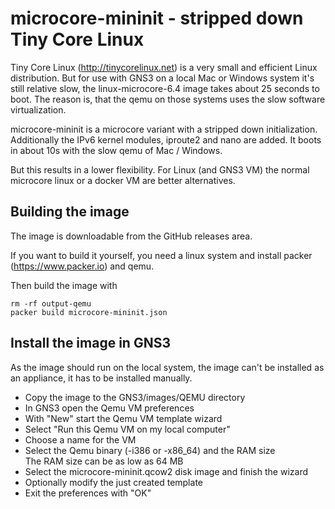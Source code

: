 # microcore-mininit - stripped down Tiny Core Linux

Tiny Core Linux (http://tinycorelinux.net) is a very small and efficient
Linux distribution. But for use with GNS3 on a local Mac or Windows system
it's still relative slow, the linux-microcore-6.4 image takes about
25 seconds to boot. The reason is, that the qemu on those systems uses
the slow software virtualization.

microcore-mininit is a microcore variant with a stripped down initialization.
Additionally the IPv6 kernel modules, iproute2 and nano are added.
It boots in about 10s with the slow qemu of Mac / Windows.

But this results in a lower flexibility. For Linux (and GNS3 VM)
the normal microcore linux or a docker VM are better alternatives.


## Building the image

The image is downloadable from the GitHub releases area.

If you want to build it yourself, you need a linux system and install
packer (https://www.packer.io) and qemu.

Then build the image with
```
rm -rf output-qemu
packer build microcore-mininit.json
```


## Install the image in GNS3

As the image should run on the local system, the image can't be installed
as an appliance, it has to be installed manually.

* Copy the image to the GNS3/images/QEMU directory
* In GNS3 open the Qemu VM preferences
* With "New" start the Qemu VM template wizard
* Select "Run this Qemu VM on my local computer"
* Choose a name for the VM
* Select the Qemu binary (-i386 or -x86_64) and the RAM size  
  The RAM size can be as low as 64 MB
* Select the microcore-mininit.qcow2 disk image and finish the wizard
* Optionally modify the just created template
* Exit the preferences with "OK"

